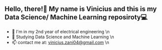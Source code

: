 ## Hello, there!👋 My name is Vinicius and this is my Data Science/ Machine Learning reposiroty💻

- 🔭 I'm in my 2nd year of electrical engineering \n
- 🌱 Studying Data Science and Machine Learning \n
- 📫 contact me at:  vinicius.zani04@gmail.com \n

<!--
**ViniZani/ViniZani** is a ✨ _special_ ✨ repository because its `README.md` (this file) appears on your GitHub profile.

Here are some ideas to get you started:

- 🔭 I’m currently working on ...
- 🌱 I’m currently learning ...
- 👯 I’m looking to collaborate on ...
- 🤔 I’m looking for help with ...
- 💬 Ask me about ...
- 📫 How to reach me: ...
- 😄 Pronouns: ...
- ⚡ Fun fact: ...
-->
